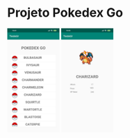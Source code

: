 # Projeto Pokedex Go

<img src="img/pag2.jpeg" width="120" height="240"/>
<img src="img/pag1.jpeg" width="120" height="240"/>